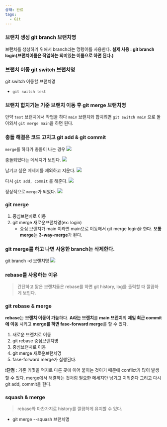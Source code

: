 ```yaml
---
상태: 완료
tags:
  - Git
---
```


### 브랜치 생성 git branch 브랜치명
브랜치를 생성하기 위해서 branch라는 명령어를 사용한다. **실제 사용 : git branch login(브랜치이름은 작업하는 의미있는 이름으로 하면 된다.)**
### 브랜치 이동 git switch 브랜치명
git switch 이동할 브랜치명
- `git switch test`
### 브랜치 합치기는 기준 브랜치 이동 후 git merge 브랜치명
만약 `test` 브랜치에서 작업을 하다 `main` 브랜치와 합치려면 `git switch main` 으로 돌아와서
`git merge main`을 하면 된다. 
### 충돌 해결은 코드 고치고 git add & git commit
`merge`를 하다가 충돌이 나는 경우 
![](https://i.imgur.com/JOTSBe0.png)

충돌되었다는 메세지가 보인다.
![](https://i.imgur.com/hyJsjr4.png)

남기고 싶은 메세지를 제외하고 지운다.
![](https://i.imgur.com/Y04tkce.png)

다시 `git add, commit` 를 해준다.
![](https://i.imgur.com/5jyvN6v.png)

정상적으로 `merge`가 되었다.
![](https://i.imgur.com/mxDSdD2.png)

### git merge
1. 중심브랜치로 이동
2. git merge 새로운브랜치명(ex: login) 
	- 중심 브랜치가 main 이라면 main으로 이동해서 git merge login을 한다.
**보통 merge**는 **3-way-merge**가 된다. 

### git merge를 하고 나면 사용한 branch는 삭제한다.
git branch -d 브랜치명
![](https://i.imgur.com/8QbA8vI.png)

### rebase를 사용하는 이유
> 간단하고 짧은 브랜치들은 rebase를 하면 git history, log를 출력할 때 깔끔하게 보인다.
### git rebase & merge
**rebase**는 **브랜치 이동이 가능**하다. **A라는 브랜치**를  **main 브랜치**의 **제일 최근 commit에 이동** 시키고 **merge를 하면 fase-forward merge**를 할 수 있다.
1. 새로운 브랜치로 이동
2. git rebase 중심브랜치명
3. 중심브랜치로 이동
4. git merge 새로운브랜치명
5. fase-forward merge가 실행된다.


❗**단점** : 기존 커밋을 억지로 다른 곳에 이어 붙이는 것이기 때문에 conflict가 많이 발생할 수 있다. merge에서 해결하는 것처럼 필요한 메세지만 남기고 지워준다 그리고 다시 git add, commit을 한다.

### squash & merge
> rebase와 마찬가지로 history를 깔끔하게 유지할 수 있다.
- git merge --squash 브랜치명